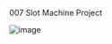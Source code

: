 007 Slot Machine Project

![image](https://user-images.githubusercontent.com/102604674/166218872-522a2f55-e9ea-4049-8d64-d2ab2b853dc5.png)
